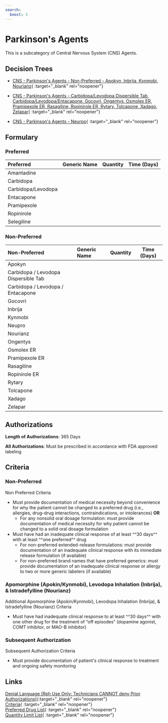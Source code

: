 ```yaml
---
search:
  boost: 3
---
```


# Parkinson's Agents

This is a subcategory of Central Nervous System (CNS) Agents.

## Decision Trees

- [CNS - Parkinson's Agents - Non-Preferred - Apokyn, Inbrija, Kynmobi, Nourianz](https://forms.office.com/Pages/ResponsePage.aspx?id=nPhjxpvvj0G9PUHkbAzgaN9UYz8EqmlIs3_TYn4TbXBURjNDM1M2TDg5Njk5TlQ3U1pOWVNMSEpLSCQlQCN0PWcu){ :target="_blank" rel="noopener"}

- [CNS - Parkinson's Agents - Carbidopa/Levodopa Dispersible Tab, Carbidopa/Levodopa/Entacapone, Gocovri, Ongentys, Osmolex ER, Pramipexole ER, Rasagiline, Ropinirole ER, Rytary, Tolcapone, Xadago, Zelapar](https://forms.office.com/Pages/ResponsePage.aspx?id=nPhjxpvvj0G9PUHkbAzgaN9UYz8EqmlIs3_TYn4TbXBUQTBKVEMwWVhMVE9UWDBPRUVHSjFBWloxSCQlQCN0PWcu){ :target="_blank" rel="noopener"}

- [CNS - Parkinson's Agents - Neurpo](https://forms.office.com/Pages/ResponsePage.aspx?id=nPhjxpvvj0G9PUHkbAzgaN9UYz8EqmlIs3_TYn4TbXBUM0lJRzBHUlpTNjhUVEZaSkJHN0lLN0ZKNyQlQCN0PWcu){ :target="_blank" rel="noopener"}

## Formulary

### Preferred

| Preferred            | Generic Name | Quantity | Time (Days) |
| :------------------- | :----------- | :------: | :---------: |
| Amantadine           |              |          |             |
| Carbidopa            |              |          |             |
| Carbidopa/Levodopa |              |          |             |
| Entacapone           |              |          |             |
| Pramipexole          |              |          |             |
| Ropinirole           |              |          |             |
| Selegiline           |              |          |             |

### Non-Preferred

| Non-Preferred                        | Generic Name | Quantity | Time (Days) |
| :----------------------------------- | :----------- | :------: | :---------: |
| Apokyn                               |              |          |             |
| Carbidopa / Levodopa Dispersible Tab |              |          |             |
| Carbidopa / Levodopa / Entacapone    |              |          |             |
| Gocovri                              |              |          |             |
| Inbrija                              |              |          |             |
| Kynmobi                              |              |          |             |
| Neupro                               |              |          |             |
| Nourianz                             |              |          |             |
| Ongentys                             |              |          |             |
| Osmolex ER                           |              |          |             |
| Pramipexole ER                       |              |          |             |
| Rasagiline                           |              |          |             |
| Ropinirole ER                        |              |          |             |
| Rytary                               |              |          |             |
| Tolcapone                            |              |          |             |
| Xadago                               |              |          |             |
| Zelapar                              |              |          |             |

## Authorizations

**Length of Authorizations**: 365 Days

**All Authorizations**: Must be prescribed in accordance with FDA approved labeling

## Criteria

### Non-Preferred

Non Preferred Criteria

- Must provide documentation of medical necessity beyond convenience for why the patient cannot be changed to a preferred drug (i.e., allergies, drug-drug interactions, contraindications, or intolerances) **OR**
    - For any nonsolid oral dosage formulation: must provide documentation of medical necessity for why patient cannot be changed to a solid oral dosage formulation
- Must have had an inadequate clinical response of at least ^^30 days^^ with at least ^^one preferred^^ drug
    - For non-preferred extended-release formulations: must provide documentation of an inadequate clinical response with its immediate release formulation (if available)
    - For non-preferred brand names that have preferred generics: must provide documentation of an inadequate clinical response or allergy to two or more generic labelers (if available)

### Apomorphine (Apokin/Kynmobi), Levodopa Inhalation (Inbrija), & Istradefylline (Nourianz)

Additional Apomorphine (Apokin/Kynmobi), Levodopa Inhalation (Inbrija), & Istradefylline (Nourianz) Criteria

- Must have had inadequate clinical response to at least ^^30 days^^ with one other drug for the treatment of “off episodes” (dopamine agonist, COMT inhibitor, or MAO-B inhibitor)

### Subsequent Authorization

Subsequent Authorization Criteria

- Must provide documentation of patient's clinical response to treatment and ongoing safety monitoring

## Links

[Denial Language (Rph Use Only: Technicians CANNOT deny Prior Authorizations)](https://mygainwell-my.sharepoint.com.mcas.ms/:w:/r/personal/rachel_carpenter_gainwelltechnologies_com/_layouts/15/Doc.aspx?sourcedoc=%7BCD777F63-7F18-4713-8D6A-B043BEE631F5%7D&file=Denial%20Language%20Updated%2009112023.docx&action=embedview&mobileredirect=true&wdStartOn=39&cid=f4472ece-6d4f-4694-b0c5-c150a2f53fea){:target="_blank" rel="noopener"} </br>
[Criteria](https://medicaid.ohio.gov/static/PHM/drug-coverage/20230701+UPDL+Criteria+_v1_FINAL.approved.pdf#page=45){ :target="_blank" rel="noopener"} </br>
[Preferred Drug List](https://medicaid.ohio.gov/static/PHM/drug-coverage/20230701_UPDL_FINAL_ODM.approved.v2.pdf#page=18){ :target="_blank" rel="noopener"} </br>
[Quantity Limit List](https://pharmacy.medicaid.ohio.gov/sites/default/files/20230101_Ohio_Medicaid_Quantity_Document_APPROVED.pdf){ :target="_blank" rel="noopener"}
